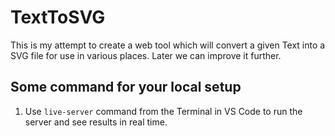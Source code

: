 # TextToSVG

This is my attempt to create a web tool which will convert a given Text into a SVG file for use in various places. Later we can improve it further.

## Some command for your local setup

1. Use `live-server` command from the Terminal in VS Code to run the server and see results in real time.
